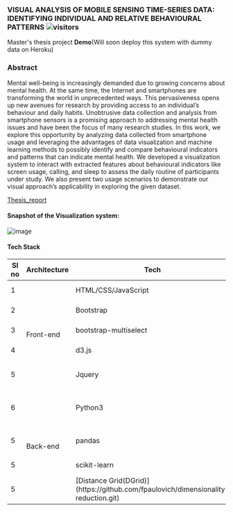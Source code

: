 ### VISUAL ANALYSIS OF MOBILE SENSING TIME-SERIES DATA: IDENTIFYING INDIVIDUAL AND RELATIVE BEHAVIOURAL PATTERNS ![visitors](https://visitor-badge.glitch.me/badge?page_id=mohd-muzamil.flaskDashboard)
Master's thesis project <B>Demo</b>(Will soon deploy this system with dummy data on Heroku)

### Abstract
Mental well-being is increasingly demanded due to growing concerns about mental
health. At the same time, the Internet and smartphones are transforming the world
in unprecedented ways. This pervasiveness opens up new avenues for research by
providing access to an individual’s behaviour and daily habits. Unobtrusive data
collection and analysis from smartphone sensors is a promising approach to addressing
mental health issues and have been the focus of many research studies. In this
work, we explore this opportunity by analyzing data collected from smartphone usage
and leveraging the advantages of data visualization and machine learning methods
to possibly identify and compare behavioural indicators and patterns that can indicate
mental health. We developed a visualization system to interact with extracted
features about behavioural indicators like screen usage, calling, and sleep to assess
the daily routine of participants under study. We also present two usage scenarios to
demonstrate our visual approach’s applicability in exploring the given dataset.

[Thesis_report](https://dalspace.library.dal.ca/handle/10222/81757)

#### Snapshot of the Visualization system:
![image](https://user-images.githubusercontent.com/19529402/176933948-6d9ca602-e3ff-4303-a4da-9ba81d823597.png)

#### Tech Stack
<table>
    <thead>
        <tr>
            <th>Sl no</th>
            <th>Architecture</th>
            <th>Tech</th>
            <th>Usage description</th>
        </tr>
    </thead>
    <tbody>
        <tr>
            <td>1</td>
            <td rowspan=5>Front-end</td>
            <td>HTML/CSS/JavaScript</td>
            <td>User Interface(UI) development</td>
        </tr>
        <tr>
            <td>2</td>
            <td>Bootstrap</td>
            <td>Input section features</td>
        </tr>
        <tr>
            <td>3</td>
            <td>bootstrap-multiselect</td>
            <td>Dropdown selection feature</td>
        </tr>
        <tr>
            <td>4</td>
            <td>d3.js</td>
            <td>Custom charting/Visualization</td>
        </tr>
        <tr>
            <td>5</td>
            <td>Jquery</td>
            <td>Event handling and client-server data connectivity</td>
        </tr>
        <tr>
            <td>6</td>
            <td rowspan=4>Back-end</td>
            <td>Python3</td>
            <td>Data preprocessing and data manipulation at Back-end</td>
        </tr>
        <tr>
            <td>5</td>
            <td>pandas</td>
            <td>Data preprocessing and feature Engineering</td>
        </tr>
        <tr>
            <td>5</td>
            <td>scikit-learn</td>
            <td>Implementation of ML algorithms</td>
        </tr>
        <tr>
            <td>5</td>
            <td>[Distance Grid(DGrid)](https://github.com/fpaulovich/dimensionality-reduction.git)</td>
            <td>Removal of overlap in glyphs</td>
        </tr>
    </tbody>
</table>
